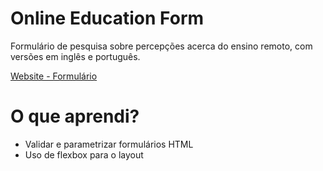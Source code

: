 # Online Education Form

Formulário de pesquisa sobre percepções acerca do ensino remoto, com versões em inglês e português. 

[Website - Formulário](https://online-education-form.netlify.app/)

# O que aprendi?

- Validar e parametrizar formulários HTML
- Uso de flexbox para o layout
